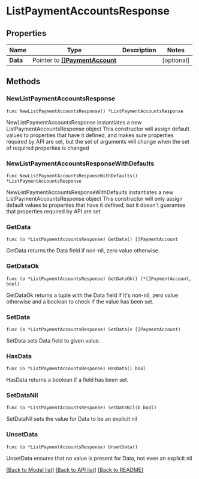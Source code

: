 # ListPaymentAccountsResponse

## Properties

Name | Type | Description | Notes
------------ | ------------- | ------------- | -------------
**Data** | Pointer to [**[]PaymentAccount**](PaymentAccount.md) |  | [optional] 

## Methods

### NewListPaymentAccountsResponse

`func NewListPaymentAccountsResponse() *ListPaymentAccountsResponse`

NewListPaymentAccountsResponse instantiates a new ListPaymentAccountsResponse object
This constructor will assign default values to properties that have it defined,
and makes sure properties required by API are set, but the set of arguments
will change when the set of required properties is changed

### NewListPaymentAccountsResponseWithDefaults

`func NewListPaymentAccountsResponseWithDefaults() *ListPaymentAccountsResponse`

NewListPaymentAccountsResponseWithDefaults instantiates a new ListPaymentAccountsResponse object
This constructor will only assign default values to properties that have it defined,
but it doesn't guarantee that properties required by API are set

### GetData

`func (o *ListPaymentAccountsResponse) GetData() []PaymentAccount`

GetData returns the Data field if non-nil, zero value otherwise.

### GetDataOk

`func (o *ListPaymentAccountsResponse) GetDataOk() (*[]PaymentAccount, bool)`

GetDataOk returns a tuple with the Data field if it's non-nil, zero value otherwise
and a boolean to check if the value has been set.

### SetData

`func (o *ListPaymentAccountsResponse) SetData(v []PaymentAccount)`

SetData sets Data field to given value.

### HasData

`func (o *ListPaymentAccountsResponse) HasData() bool`

HasData returns a boolean if a field has been set.

### SetDataNil

`func (o *ListPaymentAccountsResponse) SetDataNil(b bool)`

 SetDataNil sets the value for Data to be an explicit nil

### UnsetData
`func (o *ListPaymentAccountsResponse) UnsetData()`

UnsetData ensures that no value is present for Data, not even an explicit nil

[[Back to Model list]](../README.md#documentation-for-models) [[Back to API list]](../README.md#documentation-for-api-endpoints) [[Back to README]](../README.md)


